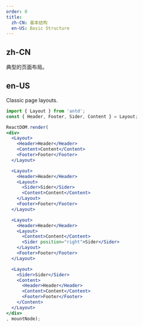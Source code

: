 ```yaml
---
order: 0
title:
  zh-CN: 基本结构
  en-US: Basic Structure
---
```


## zh-CN

典型的页面布局。

## en-US

Classic page layouts.

````jsx
import { Layout } from 'antd';
const { Header, Footer, Sider, Content } = Layout;

ReactDOM.render(
<div>
  <Layout>
    <Header>Header</Header>
    <Content>Content</Content>
    <Footer>Footer</Footer>
  </Layout>

  <Layout>
    <Header>Header</Header>
    <Layout>
      <Sider>Sider</Sider>
      <Content>Content</Content>
    </Layout>
    <Footer>Footer</Footer>
  </Layout>

  <Layout>
    <Header>Header</Header>
    <Layout>
      <Content>Content</Content>
      <Sider position="right">Sider</Sider>
    </Layout>
    <Footer>Footer</Footer>
  </Layout>

  <Layout>
    <Sider>Sider</Sider>
    <Content>
      <Header>Header</Header>
      <Content>Content</Content>
      <Footer>Footer</Footer>
    </Content>
  </Layout>
</div>
, mountNode);
````

<style>
#components-layout-demo-basic .code-box-demo {
  text-align: center;
}
#components-layout-demo-basic .ant-layout-header,
#components-layout-demo-basic .ant-layout-footer {
  background: #7dbcea;
  color: #fff;
}
#components-layout-demo-basic .ant-layout-footer {
  line-height: 1.5;
}
#components-layout-demo-basic .ant-layout-sider {
  background: #3ba0e9;
  color: #fff;
  line-height: 120px;
}
#components-layout-demo-basic .ant-layout-content {
  background: rgba(16, 142, 233, 1);
  color: #fff;
  min-height: 120px;
  line-height: 120px;
}
#components-layout-demo-basic > .code-box-demo > div > .ant-layout {
  margin-bottom: 48px;
}
#components-layout-demo-basic > .code-box-demo > div > .ant-layout:last-child {
  margin: 0;
}
</style>
